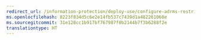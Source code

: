 ```yaml
---
redirect_url: /information-protection/deploy-use/configure-adrms-restrictions
ms.openlocfilehash: 8223f834d5c6e2e14fb537c7439d1a482261068e
ms.sourcegitcommit: 31e128cc1b917bf767987f0b2144b7f3b6288f2e
translationtype: HT
---
```

